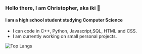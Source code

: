 ### Hello there, I am Christopher, aka iki 👋
#### I am a high school student studying Computer Science
- I can code in C++, Python,  Javascript,SQL, HTML and CSS.
- I am currently working on small personal projects.

 ![Top Langs](https://github-readme-stats.vercel.app/api/top-langs/?username=ikiwq&hide=javascript,css,scss,html&theme=tokyonight)

<!--
**ikiwq/ikiwq** is a ✨ _special_ ✨ repository because its `README.md` (this file) appears on your GitHub profile.

Here are some ideas to get you started:

- 🔭 I’m currently working on ...
- 🌱 I’m currently learning ...
- 👯 I’m looking to collaborate on ...
- 🤔 I’m looking for help with ...
- 💬 Ask me about ...
- 📫 How to reach me: ...
- 😄 Pronouns: ...
- ⚡ Fun fact: ...
-->
